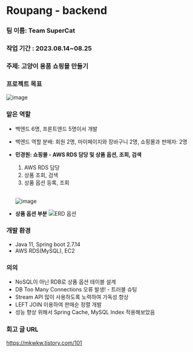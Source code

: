 # Roupang - backend

### 팀 이름: Team SuperCat

### 작업 기간 : 2023.08.14~08.25 
### 주제: 고양이 용품 쇼핑몰 만들기
### 프로젝트 목표
![image](https://github.com/mkwkw/Roupang-backend/assets/76611903/cdac572e-e5c2-4d57-9bc3-422d598bfac1)


### 맡은 역할
- 백엔드 6명, 프론트엔드 5명이서 개발
- 백엔드 역할 분배: 회원 2명, 마이페이지와 장바구니 2명, 쇼핑몰과 판매자: 2명
- **민경원: 쇼핑몰 - AWS RDS 담당 및 상품 옵션, 조회, 검색**
    1. AWS RDS 담당
    2. 상품 조회, 검색
    3. 상품 옵션 등록, 조회
       
    <br>![image](https://github.com/mkwkw/Roupang-backend/assets/76611903/61bc3254-5000-4bf9-82a8-eb7b11acc82a)
- **상품 옵션 부분**
 ![ERD 옵션](https://github.com/mkwkw/Roupang-backend/assets/76611903/89cd96da-72e5-4a11-9634-bcb0bf52cf6c)



### 개발 환경
- Java 11, Spring boot 2.7.14
- AWS RDS(MySQL), EC2

### 의의
- NoSQL이 아닌 RDB로 상품 옵션 테이블 설계
- DB Too Many Connections 오류 발생! - 트러블 슈팅
- Stream API 많이 사용하도록 노력하여 가독성 향상
- LEFT JOIN 이용하여 판매순 정렬 개발
- 성능 향상 위해서 Spring Cache, MySQL Index 적용해보았음
### 회고 글 URL
https://mkwkw.tistory.com/101 
